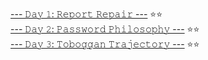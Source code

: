 [--- 𝙳𝚊𝚢 𝟷: 𝚁𝚎𝚙𝚘𝚛𝚝 𝚁𝚎𝚙𝚊𝚒𝚛 ---](https://github.com/cyberclectic/AoC2020/tree/main/AoC2020.playground/Sources/Day1) ⭐️⭐️\
[--- 𝙳𝚊𝚢 𝟸: 𝙿𝚊𝚜𝚜𝚠𝚘𝚛𝚍 𝙿𝚑𝚒𝚕𝚘𝚜𝚘𝚙𝚑𝚢 ---](https://github.com/cyberclectic/AoC2020/tree/main/AoC2020.playground/Sources/Day2) ⭐️⭐️\
[--- 𝙳𝚊𝚢 𝟹: 𝚃𝚘𝚋𝚘𝚐𝚐𝚊𝚗 𝚃𝚛𝚊𝚓𝚎𝚌𝚝𝚘𝚛𝚢 ---](https://github.com/swiftyfinch/AdventOfCode2020/tree/main/Day3) ⭐️⭐️